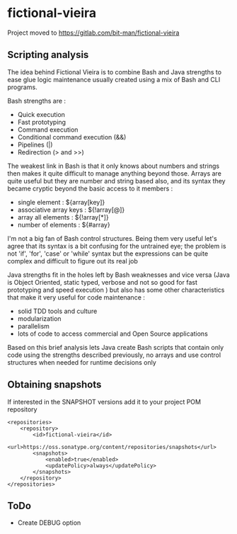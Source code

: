 # fictional-vieira

Project moved to https://gitlab.com/bit-man/fictional-vieira

## Scripting analysis

The idea behind Fictional Vieira is to combine Bash and Java strengths to
ease glue logic maintenance usually created using a mix of Bash and CLI
programs.

Bash strengths are :

* Quick execution
* Fast prototyping
* Command execution
* Conditional command execution (&&)
* Pipelines (|)
* Redirection (> and >>)

The weakest link in Bash is that it only knows about numbers and strings
then makes it quite difficult to manage anything beyond those. Arrays are
quite useful but they are number and string based also, and its syntax 
they became cryptic beyond the basic access to it members :

* single element : ${array[key]}
* associative array keys : ${!array[@]}
* array all elements : ${!array[*]}
* number of elements : ${#array}

I'm not a big fan of Bash control structures. Being them very useful let's
agree that its syntax is a bit confusing for the untrained eye; the
problem is not 'if', 'for', 'case' or 'while' syntax but the expressions
can be quite complex and difficult to figure out its real job

Java strengths fit in the holes left by Bash weaknesses and vice versa 
(Java is Object Oriented, static typed, verbose and not so good for fast
 prototyping and speed execution ) but also has some other characteristics
that make it very useful for code maintenance :

* solid TDD tools and culture
* modularization
* parallelism
* lots of code to access commercial and Open Source applications

Based on this brief analysis lets Java create Bash scripts that contain
only code using the strengths described previously, no arrays and use 
control structures when needed for runtime decisions only

## Obtaining snapshots

If interested in the SNAPSHOT versions add it to your project POM repository


    <repositories>
        <repository>
            <id>fictional-vieira</id>
            <url>https://oss.sonatype.org/content/repositories/snapshots</url>
            <snapshots>
                <enabled>true</enabled>
                <updatePolicy>always</updatePolicy>
            </snapshots>
        </repository>
    </repositories>

## ToDo

* Create DEBUG option

